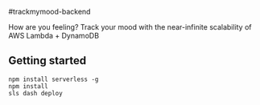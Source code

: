 #trackmymood-backend

How are you feeling? Track your mood with the near-infinite scalability of AWS Lambda + DynamoDB

## Getting started

```
npm install serverless -g
npm install
sls dash deploy
```
